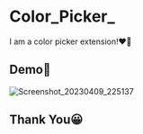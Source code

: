 # Color_Picker_
I am a color picker extension!❤‍🔥

## Demo🔮

![Screenshot_20230409_225137](https://user-images.githubusercontent.com/97012708/230787470-fc6a589e-4f47-47b0-b29d-bccab68b28d3.png)


## Thank You😀
